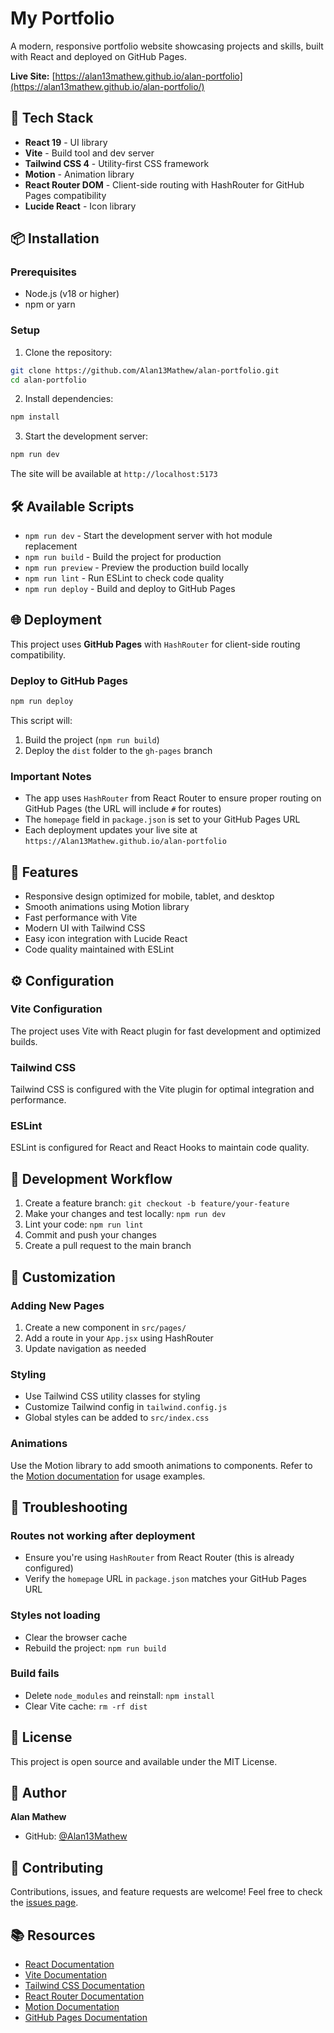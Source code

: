 # My Portfolio

A modern, responsive portfolio website showcasing projects and skills, built with React and deployed on GitHub Pages.

**Live Site:** [https://alan13mathew.github.io/alan-portfolio](https://alan13mathew.github.io/alan-portfolio/)

## 🚀 Tech Stack

- **React 19** - UI library
- **Vite** - Build tool and dev server
- **Tailwind CSS 4** - Utility-first CSS framework
- **Motion** - Animation library
- **React Router DOM** - Client-side routing with HashRouter for GitHub Pages compatibility
- **Lucide React** - Icon library

## 📦 Installation

### Prerequisites
- Node.js (v18 or higher)
- npm or yarn

### Setup

1. Clone the repository:
```bash
git clone https://github.com/Alan13Mathew/alan-portfolio.git
cd alan-portfolio
```

2. Install dependencies:
```bash
npm install
```

3. Start the development server:
```bash
npm run dev
```

The site will be available at `http://localhost:5173`

## 🛠️ Available Scripts

- `npm run dev` - Start the development server with hot module replacement
- `npm run build` - Build the project for production
- `npm run preview` - Preview the production build locally
- `npm run lint` - Run ESLint to check code quality
- `npm run deploy` - Build and deploy to GitHub Pages

## 🌐 Deployment

This project uses **GitHub Pages** with `HashRouter` for client-side routing compatibility.

### Deploy to GitHub Pages

```bash
npm run deploy
```

This script will:
1. Build the project (`npm run build`)
2. Deploy the `dist` folder to the `gh-pages` branch

### Important Notes

- The app uses `HashRouter` from React Router to ensure proper routing on GitHub Pages (the URL will include `#` for routes)
- The `homepage` field in `package.json` is set to your GitHub Pages URL
- Each deployment updates your live site at `https://Alan13Mathew.github.io/alan-portfolio`


## 🎨 Features

- Responsive design optimized for mobile, tablet, and desktop
- Smooth animations using Motion library
- Fast performance with Vite
- Modern UI with Tailwind CSS
- Easy icon integration with Lucide React
- Code quality maintained with ESLint

## ⚙️ Configuration

### Vite Configuration
The project uses Vite with React plugin for fast development and optimized builds.

### Tailwind CSS
Tailwind CSS is configured with the Vite plugin for optimal integration and performance.

### ESLint
ESLint is configured for React and React Hooks to maintain code quality.

## 🔄 Development Workflow

1. Create a feature branch: `git checkout -b feature/your-feature`
2. Make your changes and test locally: `npm run dev`
3. Lint your code: `npm run lint`
4. Commit and push your changes
5. Create a pull request to the main branch

## 📝 Customization

### Adding New Pages

1. Create a new component in `src/pages/`
2. Add a route in your `App.jsx` using HashRouter
3. Update navigation as needed

### Styling

- Use Tailwind CSS utility classes for styling
- Customize Tailwind config in `tailwind.config.js`
- Global styles can be added to `src/index.css`

### Animations

Use the Motion library to add smooth animations to components. Refer to the [Motion documentation](https://motion.dev) for usage examples.

## 🐛 Troubleshooting

### Routes not working after deployment
- Ensure you're using `HashRouter` from React Router (this is already configured)
- Verify the `homepage` URL in `package.json` matches your GitHub Pages URL

### Styles not loading
- Clear the browser cache
- Rebuild the project: `npm run build`

### Build fails
- Delete `node_modules` and reinstall: `npm install`
- Clear Vite cache: `rm -rf dist`

## 📄 License

This project is open source and available under the MIT License.

## 👤 Author

**Alan Mathew**
- GitHub: [@Alan13Mathew](https://github.com/Alan13Mathew)

## 🤝 Contributing

Contributions, issues, and feature requests are welcome! Feel free to check the [issues page](https://github.com/Alan13Mathew/alan-portfolio/issues).

## 📚 Resources

- [React Documentation](https://react.dev)
- [Vite Documentation](https://vite.dev)
- [Tailwind CSS Documentation](https://tailwindcss.com/docs)
- [React Router Documentation](https://reactrouter.com)
- [Motion Documentation](https://motion.dev)
- [GitHub Pages Documentation](https://pages.github.com)
